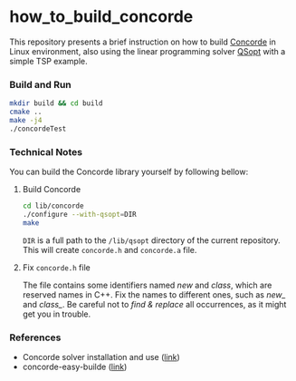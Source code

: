 # how_to_build_concorde

This repository presents a brief instruction on how to build [Concorde](http://www.math.uwaterloo.ca/tsp/concorde/) in Linux environment, also using the linear programming solver [QSopt](https://www.math.uwaterloo.ca/~bico/qsopt/) with a simple TSP example. 

### Build and Run

```sh
mkdir build && cd build
cmake ..
make -j4
./concordeTest
```

### Technical Notes
You can build the Concorde library yourself by following bellow:
1. Build Concorde
    ```sh
    cd lib/concorde
    ./configure --with-qsopt=DIR
    make
    ```
    `DIR` is a full path to the `/lib/qsopt` directory of the current repository. This will create `concorde.h` and `concorde.a` file.


2. Fix `concorde.h` file
   
    The file contains some identifiers named *new* and *class*, which are reserved names in C++. Fix the names to different ones, such as *new_* and *class_*. Be careful not to *find & replace* all occurrences, as it might get you in trouble.  


### References
- Concorde solver installation and use ([link](https://www.researchgate.net/publication/324485167_Concorde_solver_installation_and_use))
- concorde-easy-builde ([link](https://github.com/alberto-santini/concorde-easy-build))
